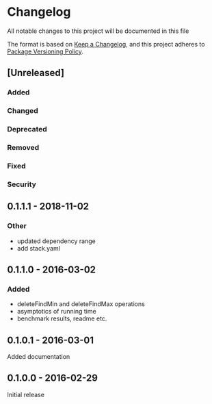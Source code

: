 # Changelog

All notable changes to this project will be documented in this file

The format is based on [Keep a Changelog](https://keepachangelog.com/en/1.0.0/),
and this project adheres to [Package Versioning Policy](https://pvp.haskell.org).

## [Unreleased]
### Added
### Changed
### Deprecated
### Removed
### Fixed
### Security

## 0.1.1.1 - 2018-11-02

### Other
- updated dependency range
- add stack.yaml

## 0.1.1.0 - 2016-03-02

### Added
- deleteFindMin and deleteFindMax operations
- asymptotics of running time
- benchmark results, readme etc.

## 0.1.0.1 - 2016-03-01

Added documentation

## 0.1.0.0 - 2016-02-29

Initial release



